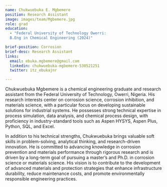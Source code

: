 ```yaml
---
name: Chukwuebuka E. Mgbemere
position: Research Assistant
image: images/team/Mgbemere.jpg
role: grad
education: 
  - "Federal University of Technology Owerri: 
  B.Eng in Chemical Engineering (2024)"

brief-position: Corrosion
brief-desc: Research Assistant
links:
  email: ebuka.mgbemere@gmail.com
  linkedin: chukwuebuka-mgbemere-530521251
  twitter: itz_ebukajnr

---
```


Chukwuebuka Mgbemere is a chemical engineering graduate and research assistant from the Federal University of Technology, Owerri, Nigeria. His research interests center on corrosion science, corrosion inhibition, and materials science, with a particular focus on developing sustainable solutions for industrial systems. He possesses strong technical expertise in process simulation, data analysis, and chemical process design, with proficiency in industry-standard tools such as Aspen HYSYS, Aspen Plus, Python, SQL, and Excel.

In addition to his technical strengths, Chukwuebuka brings valuable soft skills in problem-solving, analytical thinking, and research-driven innovation. He is committed to advancing knowledge in corrosion prevention and materials performance through rigorous research and is driven by a long-term goal of pursuing a master’s and Ph.D. in corrosion science or materials science. 
His vision is to contribute to the development of advanced materials and protection strategies that enhance infrastructure durability, reduce maintenance costs, and promote environmentally responsible engineering practices.
